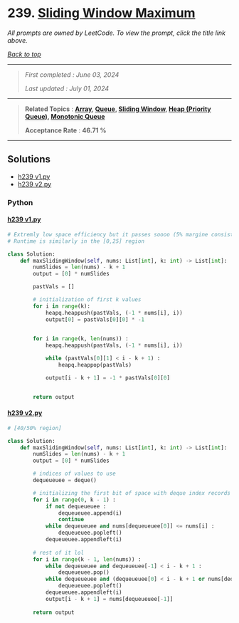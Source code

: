# 239. [Sliding Window Maximum](<https://leetcode.com/problems/sliding-window-maximum>)

*All prompts are owned by LeetCode. To view the prompt, click the title link above.*

*[Back to top](<../README.md>)*

------

> *First completed : June 03, 2024*
>
> *Last updated : July 01, 2024*

------

> **Related Topics** : **[Array](<by_topic/Array.md>), [Queue](<by_topic/Queue.md>), [Sliding Window](<by_topic/Sliding Window.md>), [Heap (Priority Queue)](<by_topic/Heap (Priority Queue).md>), [Monotonic Queue](<by_topic/Monotonic Queue.md>)**
>
> **Acceptance Rate** : **46.71 %**

------

## Solutions

- [h239 v1.py](<../my-submissions/h239 v1.py>)
- [h239 v2.py](<../my-submissions/h239 v2.py>)
### Python
#### [h239 v1.py](<../my-submissions/h239 v1.py>)
```Python
# Extremly low space efficiency but it passes soooo (5% margine consistently)
# Runtime is similarly in the [0,25] region

class Solution:
    def maxSlidingWindow(self, nums: List[int], k: int) -> List[int]:
        numSlides = len(nums) - k + 1
        output = [0] * numSlides

        pastVals = []

        # initialization of first k values
        for i in range(k):
            heapq.heappush(pastVals, (-1 * nums[i], i))
            output[0] = pastVals[0][0] * -1
            

        for i in range(k, len(nums)) :
            heapq.heappush(pastVals, (-1 * nums[i], i))

            while (pastVals[0][1] < i - k + 1) :
                heapq.heappop(pastVals)

            output[i - k + 1] = -1 * pastVals[0][0]


        return output
```

#### [h239 v2.py](<../my-submissions/h239 v2.py>)
```Python
# [40/50% region]

class Solution:
    def maxSlidingWindow(self, nums: List[int], k: int) -> List[int]:
        numSlides = len(nums) - k + 1
        output = [0] * numSlides

        # indices of values to use
        dequeueuee = deque()

        # initializing the first bit of space with deque index records
        for i in range(0, k - 1) :
            if not dequeueuee :
                dequeueuee.append(i) 
                continue
            while dequeueuee and nums[dequeueuee[0]] <= nums[i] : 
                dequeueuee.popleft()
            dequeueuee.appendleft(i)
        
        # rest of it lol
        for i in range(k - 1, len(nums)) :
            while dequeueuee and dequeueuee[-1] < i - k + 1 :
                dequeueuee.pop()
            while dequeueuee and (dequeueuee[0] < i - k + 1 or nums[dequeueuee[0]] <= nums[i]) :
                dequeueuee.popleft()
            dequeueuee.appendleft(i)
            output[i - k + 1] = nums[dequeueuee[-1]]
        
        return output
```

